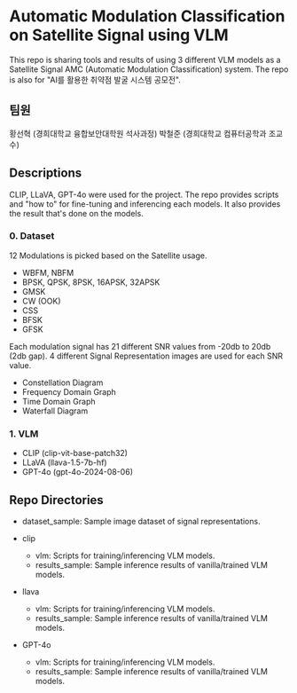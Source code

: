 # Automatic Modulation Classification on Satellite Signal using VLM

This repo is sharing tools and results of using 3 different VLM models as a Satellite Signal AMC (Automatic Modulation Classification) system. 
The repo is also for "AI를 활용한 취약점 발굴 시스템 공모전".

## 팀원

황선혁 (경희대학교 융합보안대학원 석사과정)
박철준 (경희대학교 컴퓨터공학과 조교수)

## Descriptions

CLIP, LLaVA, GPT-4o were used for the project. The repo provides scripts and "how to" for fine-tuning and inferencing each models. It also provides the result that's done on the models.

### 0. Dataset

12 Modulations is picked based on the Satellite usage.

- WBFM, NBFM
- BPSK, QPSK, 8PSK, 16APSK, 32APSK
- GMSK
- CW (OOK)
- CSS
- BFSK
- GFSK

Each modulation signal has 21 different SNR values from -20db to 20db (2db gap).
4 different Signal Representation images are used for each SNR value.

- Constellation Diagram
- Frequency Domain Graph
- Time Domain Graph
- Waterfall Diagram

### 1. VLM

- CLIP (clip-vit-base-patch32)
- LLaVA (llava-1.5-7b-hf)
- GPT-4o (gpt-4o-2024-08-06)


## Repo Directories

- dataset_sample: Sample image dataset of signal representations.

- clip
    - vlm: Scripts for training/inferencing VLM models.
    - results_sample: Sample inference results of vanilla/trained VLM models.
- llava
    - vlm: Scripts for training/inferencing VLM models.
    - results_sample: Sample inference results of vanilla/trained VLM models.
- GPT-4o
    - vlm: Scripts for training/inferencing VLM models.
    - results_sample: Sample inference results of vanilla/trained VLM models.